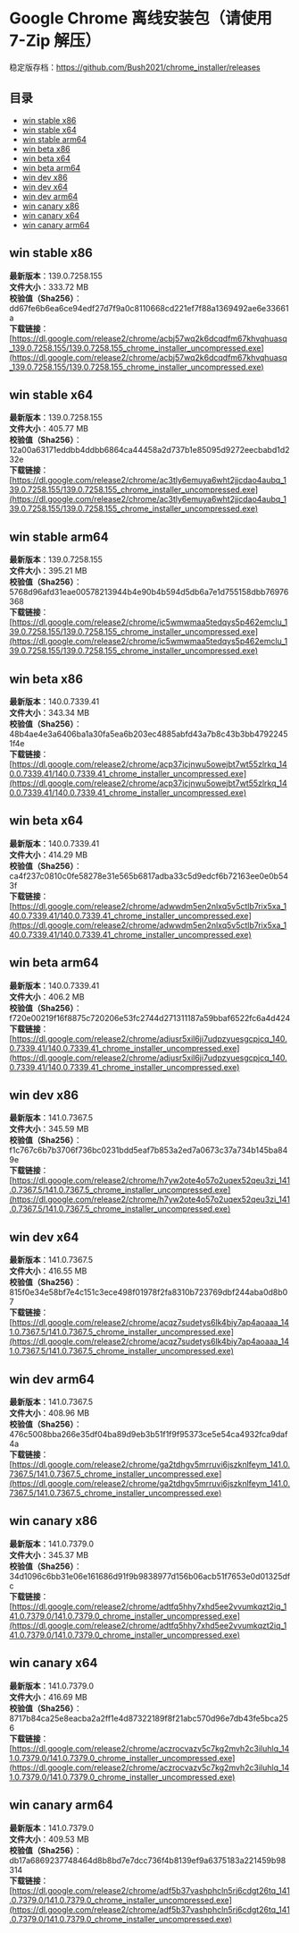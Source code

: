 # Google Chrome 离线安装包（请使用 7-Zip 解压）
稳定版存档：<https://github.com/Bush2021/chrome_installer/releases>

## 目录
* [win stable x86](https://github.com/Bush2021/chrome_installer?tab=readme-ov-file#win-stable-x86)
* [win stable x64](https://github.com/Bush2021/chrome_installer?tab=readme-ov-file#win-stable-x64)
* [win stable arm64](https://github.com/Bush2021/chrome_installer?tab=readme-ov-file#win-stable-arm64)
* [win beta x86](https://github.com/Bush2021/chrome_installer?tab=readme-ov-file#win-beta-x86)
* [win beta x64](https://github.com/Bush2021/chrome_installer?tab=readme-ov-file#win-beta-x64)
* [win beta arm64](https://github.com/Bush2021/chrome_installer?tab=readme-ov-file#win-beta-arm64)
* [win dev x86](https://github.com/Bush2021/chrome_installer?tab=readme-ov-file#win-dev-x86)
* [win dev x64](https://github.com/Bush2021/chrome_installer?tab=readme-ov-file#win-dev-x64)
* [win dev arm64](https://github.com/Bush2021/chrome_installer?tab=readme-ov-file#win-dev-arm64)
* [win canary x86](https://github.com/Bush2021/chrome_installer?tab=readme-ov-file#win-canary-x86)
* [win canary x64](https://github.com/Bush2021/chrome_installer?tab=readme-ov-file#win-canary-x64)
* [win canary arm64](https://github.com/Bush2021/chrome_installer?tab=readme-ov-file#win-canary-arm64)

## win stable x86
**最新版本**：139.0.7258.155  
**文件大小**：333.72 MB  
**校验值（Sha256）**：dd67fe6b6ea6ce94edf27d7f9a0c8110668cd221ef7f88a1369492ae6e33661a  
**下载链接**：[https://dl.google.com/release2/chrome/acbj57wq2k6dcqdfm67khvqhuasq_139.0.7258.155/139.0.7258.155_chrome_installer_uncompressed.exe](https://dl.google.com/release2/chrome/acbj57wq2k6dcqdfm67khvqhuasq_139.0.7258.155/139.0.7258.155_chrome_installer_uncompressed.exe)  

## win stable x64
**最新版本**：139.0.7258.155  
**文件大小**：405.77 MB  
**校验值（Sha256）**：12a00a63171eddbb4ddbb6864ca44458a2d737b1e85095d9272eecbabd1d232e  
**下载链接**：[https://dl.google.com/release2/chrome/ac3tly6emuya6wht2jjcdao4aubq_139.0.7258.155/139.0.7258.155_chrome_installer_uncompressed.exe](https://dl.google.com/release2/chrome/ac3tly6emuya6wht2jjcdao4aubq_139.0.7258.155/139.0.7258.155_chrome_installer_uncompressed.exe)  

## win stable arm64
**最新版本**：139.0.7258.155  
**文件大小**：395.21 MB  
**校验值（Sha256）**：5768d96afd31eae00578213944b4e90b4b594d5db6a7e1d755158dbb76976368  
**下载链接**：[https://dl.google.com/release2/chrome/ic5wmwmaa5tedqys5p462emclu_139.0.7258.155/139.0.7258.155_chrome_installer_uncompressed.exe](https://dl.google.com/release2/chrome/ic5wmwmaa5tedqys5p462emclu_139.0.7258.155/139.0.7258.155_chrome_installer_uncompressed.exe)  

## win beta x86
**最新版本**：140.0.7339.41  
**文件大小**：343.34 MB  
**校验值（Sha256）**：48b4ae4e3a6406ba1a30fa5ea6b203ec4885abfd43a7b8c43b3bb47922451f4e  
**下载链接**：[https://dl.google.com/release2/chrome/acp37icjnwu5owejbt7wt55zlrkq_140.0.7339.41/140.0.7339.41_chrome_installer_uncompressed.exe](https://dl.google.com/release2/chrome/acp37icjnwu5owejbt7wt55zlrkq_140.0.7339.41/140.0.7339.41_chrome_installer_uncompressed.exe)  

## win beta x64
**最新版本**：140.0.7339.41  
**文件大小**：414.29 MB  
**校验值（Sha256）**：ca4f237c0810c0fe58278e31e565b6817adba33c5d9edcf6b72163ee0e0b543f  
**下载链接**：[https://dl.google.com/release2/chrome/adwwdm5en2nlxq5v5ctlb7rix5xa_140.0.7339.41/140.0.7339.41_chrome_installer_uncompressed.exe](https://dl.google.com/release2/chrome/adwwdm5en2nlxq5v5ctlb7rix5xa_140.0.7339.41/140.0.7339.41_chrome_installer_uncompressed.exe)  

## win beta arm64
**最新版本**：140.0.7339.41  
**文件大小**：406.2 MB  
**校验值（Sha256）**：f720e00219f16f8875c720206e53fc2744d271311187a59bbaf6522fc6a4d424  
**下载链接**：[https://dl.google.com/release2/chrome/adjusr5xil6ji7udpzyuesgcpjcq_140.0.7339.41/140.0.7339.41_chrome_installer_uncompressed.exe](https://dl.google.com/release2/chrome/adjusr5xil6ji7udpzyuesgcpjcq_140.0.7339.41/140.0.7339.41_chrome_installer_uncompressed.exe)  

## win dev x86
**最新版本**：141.0.7367.5  
**文件大小**：345.59 MB  
**校验值（Sha256）**：f1c767c6b7b3706f736bc0231bdd5eaf7b853a2ed7a0673c37a734b145ba849e  
**下载链接**：[https://dl.google.com/release2/chrome/h7yw2ote4o57o2uqex52qeu3zi_141.0.7367.5/141.0.7367.5_chrome_installer_uncompressed.exe](https://dl.google.com/release2/chrome/h7yw2ote4o57o2uqex52qeu3zi_141.0.7367.5/141.0.7367.5_chrome_installer_uncompressed.exe)  

## win dev x64
**最新版本**：141.0.7367.5  
**文件大小**：416.55 MB  
**校验值（Sha256）**：815f0e34e58bf7e4c151c3ece498f01978f2fa8310b723769dbf244aba0d8b07  
**下载链接**：[https://dl.google.com/release2/chrome/acqz7sudetys6lk4biy7ap4aoaaa_141.0.7367.5/141.0.7367.5_chrome_installer_uncompressed.exe](https://dl.google.com/release2/chrome/acqz7sudetys6lk4biy7ap4aoaaa_141.0.7367.5/141.0.7367.5_chrome_installer_uncompressed.exe)  

## win dev arm64
**最新版本**：141.0.7367.5  
**文件大小**：408.96 MB  
**校验值（Sha256）**：476c5008bba266e35df04ba89d9eb3b51f1f9f95373ce5e54ca4932fca9daf4a  
**下载链接**：[https://dl.google.com/release2/chrome/ga2tdhgv5mrruvi6jszknlfeym_141.0.7367.5/141.0.7367.5_chrome_installer_uncompressed.exe](https://dl.google.com/release2/chrome/ga2tdhgv5mrruvi6jszknlfeym_141.0.7367.5/141.0.7367.5_chrome_installer_uncompressed.exe)  

## win canary x86
**最新版本**：141.0.7379.0  
**文件大小**：345.37 MB  
**校验值（Sha256）**：34d1096c6bb31e06e161686d91f9b9838977d156b06acb51f7653e0d01325dfc  
**下载链接**：[https://dl.google.com/release2/chrome/adtfq5hhy7xhd5ee2vvumkqzt2iq_141.0.7379.0/141.0.7379.0_chrome_installer_uncompressed.exe](https://dl.google.com/release2/chrome/adtfq5hhy7xhd5ee2vvumkqzt2iq_141.0.7379.0/141.0.7379.0_chrome_installer_uncompressed.exe)  

## win canary x64
**最新版本**：141.0.7379.0  
**文件大小**：416.69 MB  
**校验值（Sha256）**：8717b84ca25e8eacba2a2ff1e4d87322189f8f21abc570d96e7db43fe5bca256  
**下载链接**：[https://dl.google.com/release2/chrome/aczrocvazv5c7kg2mvh2c3iluhlq_141.0.7379.0/141.0.7379.0_chrome_installer_uncompressed.exe](https://dl.google.com/release2/chrome/aczrocvazv5c7kg2mvh2c3iluhlq_141.0.7379.0/141.0.7379.0_chrome_installer_uncompressed.exe)  

## win canary arm64
**最新版本**：141.0.7379.0  
**文件大小**：409.53 MB  
**校验值（Sha256）**：db17a6869237748464d8b8bd7e7dcc736f4b8139ef9a6375183a221459b98314  
**下载链接**：[https://dl.google.com/release2/chrome/adf5b37vashphcln5rj6cdgt26tq_141.0.7379.0/141.0.7379.0_chrome_installer_uncompressed.exe](https://dl.google.com/release2/chrome/adf5b37vashphcln5rj6cdgt26tq_141.0.7379.0/141.0.7379.0_chrome_installer_uncompressed.exe)  

